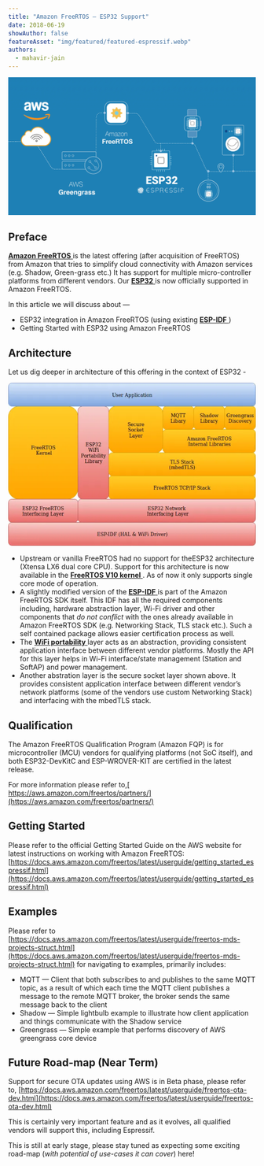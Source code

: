 ```yaml
---
title: "Amazon FreeRTOS — ESP32 Support"
date: 2018-06-19
showAuthor: false
featureAsset: "img/featured/featured-espressif.webp"
authors:
  - mahavir-jain
---
```

![](img/amazon-1.webp)

## Preface

[__Amazon FreeRTOS__ ](https://aws.amazon.com/freertos/) is the latest offering (after acquisition of FreeRTOS) from Amazon that tries to simplify cloud connectivity with Amazon services (e.g. Shadow, Green-grass etc.) It has support for multiple micro-controller platforms from different vendors. Our [__ESP32__ ](https://www.espressif.com/en/products/hardware/esp32/overview) is now officially supported in Amazon FreeRTOS.

In this article we will discuss about —

- ESP32 integration in Amazon FreeRTOS (using existing [__ESP-IDF__ ](https://github.com/espressif/esp-idf/))
- Getting Started with ESP32 using Amazon FreeRTOS

## Architecture

Let us dig deeper in architecture of this offering in the context of ESP32 -

![](img/amazon-2.webp)

- Upstream or vanilla FreeRTOS had no support for theESP32 architecture (Xtensa LX6 dual core CPU). Support for this architecture is now available in the [__FreeRTOS V10 kernel__ ](https://github.com/aws/amazon-freertos/tree/master/lib/FreeRTOS/portable/ThirdParty/GCC/Xtensa_ESP32). As of now it only supports single core mode of operation.
- A slightly modified version of the [__ESP-IDF__ ](https://github.com/espressif/esp-idf/) is part of the Amazon FreeRTOS SDK itself. This IDF has all the required components including, hardware abstraction layer, Wi-Fi driver and other components that *do not conflict* with the ones already available in Amazon FreeRTOS SDK (e.g. Networking Stack, TLS stack etc.). Such a self contained package allows easier certification process as well.
- The [__WiFi portability__ ](https://github.com/aws/amazon-freertos/tree/main) layer acts as an abstraction, providing consistent application interface between different vendor platforms. Mostly the API for this layer helps in Wi-Fi interface/state management (Station and SoftAP) and power management.
- Another abstration layer is the secure socket layer shown above. It provides consistent application interface between different vendor’s network platforms (some of the vendors use custom Networking Stack) and interfacing with the mbedTLS stack.

## Qualification

The Amazon FreeRTOS Qualification Program (Amazon FQP) is for microcontroller (MCU) vendors for qualifying platforms (not SoC itself), and both ESP32-DevKitC and ESP-WROVER-KIT are certified in the latest release.

For more information please refer to,[ https://aws.amazon.com/freertos/partners/](https://aws.amazon.com/freertos/partners/)

## Getting Started

Please refer to the official Getting Started Guide on the AWS website for latest instructions on working with Amazon FreeRTOS: [https://docs.aws.amazon.com/freertos/latest/userguide/getting_started_espressif.html](https://docs.aws.amazon.com/freertos/latest/userguide/getting_started_espressif.html)

## Examples

Please refer to [https://docs.aws.amazon.com/freertos/latest/userguide/freertos-mds-projects-struct.html](https://docs.aws.amazon.com/freertos/latest/userguide/freertos-mds-projects-struct.html) for navigating to examples, primarily includes:

- MQTT — Client that both subscribes to and publishes to the same MQTT topic, as a result of which each time the MQTT client publishes a message to the remote MQTT broker, the broker sends the same message back to the client
- Shadow — Simple lightbulb example to illustrate how client application and things communicate with the Shadow service
- Greengrass — Simple example that performs discovery of AWS greengrass core device

## Future Road-map (Near Term)

Support for secure OTA updates using AWS is in Beta phase, please refer to, [https://docs.aws.amazon.com/freertos/latest/userguide/freertos-ota-dev.html](https://docs.aws.amazon.com/freertos/latest/userguide/freertos-ota-dev.html)

This is certainly very important feature and as it evolves, all qualified vendors will support this, including Espressif.

This is still at early stage, please stay tuned as expecting some exciting road-map (*with potential of use-cases it can cover*) here!
